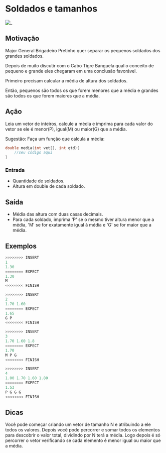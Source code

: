 # Soldados e tamanhos

![_](cover.jpg)

## Motivação

Major General Brigadeiro Pretinho quer separar os pequenos soldados dos grandes soldados.

Depois de muito discutir com o Cabo Tigre Banguela qual o conceito de pequeno e grande eles chegaram em uma conclusão favorável.

Primeiro precisam calcular a média de altura dos soldados.

Então, pequenos são todos os que forem menores que a média e grandes são todos os que forem maiores que a média.

## Ação

Leia um vetor de inteiros, calcule a média e imprima para cada valor do vetor se ele é menor(P), igual(M) ou maior(G) que a média.  
  
Sugestão: Faça um função que calcula a média:  

```c
double media(int vet[], int qtd){  
    //seu código aqui
}  
```

### Entrada

* Quantidade de soldados.
* Altura em double de cada soldado.  

## Saída

* Média das altura com duas casas decimais.
* Para cada soldado, imprima 'P' se o mesmo tiver altura menor que a média, 'M' se for exatamente igual à média e 'G' se for maior que a média.  

## Exemplos

``` py
>>>>>>>> INSERT
1
1.30
======== EXPECT
1.30
M
<<<<<<<< FINISH
```

```py
>>>>>>>> INSERT
2
1.70 1.60
======== EXPECT
1.65
G P
<<<<<<<< FINISH
```

```py
>>>>>>>> INSERT
3
1.70 1.60 1.8
======== EXPECT
1.70
M P G
<<<<<<<< FINISH
```

```py
>>>>>>>> INSERT
4
1.00 1.70 1.60 1.80
======== EXPECT
1.53
P G G G
<<<<<<<< FINISH
```

## Dicas

Você pode começar criando um vetor de tamanho N e atribuindo a ele todos os valores.
Depois você pode percorrer e somar todos os elementos para descobrir o valor total, dividindo por N terá a média. Logo depois é só percorrer o vetor verificando se cada elemento é menor igual ou maior que a média.
